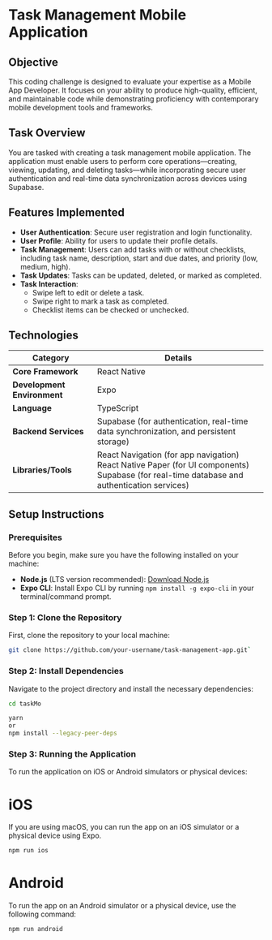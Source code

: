# Task Management Mobile Application

## Objective

This coding challenge is designed to evaluate your expertise as a Mobile App Developer. It focuses on your ability to produce high-quality, efficient, and maintainable code while demonstrating proficiency with contemporary mobile development tools and frameworks.

## Task Overview

You are tasked with creating a task management mobile application. The application must enable users to perform core operations—creating, viewing, updating, and deleting tasks—while incorporating secure user authentication and real-time data synchronization across devices using Supabase.

## Features Implemented

- **User Authentication**: Secure user registration and login functionality.
- **User Profile**: Ability for users to update their profile details.
- **Task Management**: Users can add tasks with or without checklists, including task name, description, start and due dates, and priority (low, medium, high).
- **Task Updates**: Tasks can be updated, deleted, or marked as completed.
- **Task Interaction**:
  - Swipe left to edit or delete a task.
  - Swipe right to mark a task as completed.
  - Checklist items can be checked or unchecked.

## Technologies

| **Category**               | **Details**                                                                 |
|----------------------------|-----------------------------------------------------------------------------|
| **Core Framework**          | React Native                                                                |
| **Development Environment** | Expo                                                                        |
| **Language**                | TypeScript                                                                  |
| **Backend Services**        | Supabase (for authentication, real-time data synchronization, and persistent storage) |
| **Libraries/Tools**         | React Navigation (for app navigation) <br> React Native Paper (for UI components) <br> Supabase (for real-time database and authentication services) |



## Setup Instructions

### Prerequisites

Before you begin, make sure you have the following installed on your machine:

- **Node.js** (LTS version recommended): [Download Node.js](https://nodejs.org/)
- **Expo CLI**: Install Expo CLI by running `npm install -g expo-cli` in your terminal/command prompt.


### Step 1: Clone the Repository

First, clone the repository to your local machine:

```bash
git clone https://github.com/your-username/task-management-app.git`
```
### Step 2: Install Dependencies
Navigate to the project directory and install the necessary dependencies:

```bash
cd taskMo

yarn
or
npm install --legacy-peer-deps
```
### Step 3: Running the Application
To run the application on iOS or Android simulators or physical devices:

# iOS
If you are using macOS, you can run the app on an iOS simulator or a physical device using Expo.
```bash
npm run ios
```
# Android
To run the app on an Android simulator or a physical device, use the following command:
```bash
npm run android
```
